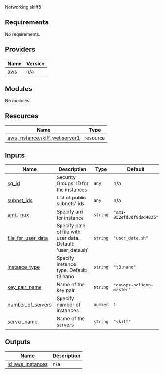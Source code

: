 <!-- BEGIN_TF_DOCS -->
Networking skiff5 

## Requirements

No requirements.

## Providers

| Name | Version |
|------|---------|
| <a name="provider_aws"></a> [aws](#provider\_aws) | n/a |

## Modules

No modules.

## Resources

| Name | Type |
|------|------|
| [aws_instance.skiff_webserver1](https://registry.terraform.io/providers/hashicorp/aws/latest/docs/resources/instance) | resource |

## Inputs

| Name | Description | Type | Default | Required |
|------|-------------|------|---------|:--------:|
| <a name="input_sg_id"></a> [sg\_id](#input\_sg\_id) | Security Groups' ID for the instances | `any` | n/a | yes |
| <a name="input_subnet_ids"></a> [subnet\_ids](#input\_subnet\_ids) | List of public subnets' ids | `any` | n/a | yes |
| <a name="input_ami_linux"></a> [ami\_linux](#input\_ami\_linux) | Specify ami for instance | `string` | `"ami-052efd3df9dad4825"` | no |
| <a name="input_file_for_user_data"></a> [file\_for\_user\_data](#input\_file\_for\_user\_data) | Specify path ot file with user data. Default: 'user\_data.sh' | `string` | `"user_data.sh"` | no |
| <a name="input_instance_type"></a> [instance\_type](#input\_instance\_type) | Specify instance type. Default: t3.nano | `string` | `"t3.nano"` | no |
| <a name="input_key_pair_name"></a> [key\_pair\_name](#input\_key\_pair\_name) | Name of the key pair | `string` | `"devops-poligon-master"` | no |
| <a name="input_number_of_servers"></a> [number\_of\_servers](#input\_number\_of\_servers) | Specify number of instances | `number` | `1` | no |
| <a name="input_server_name"></a> [server\_name](#input\_server\_name) | Name of the servers | `string` | `"skiff"` | no |

## Outputs

| Name | Description |
|------|-------------|
| <a name="output_id_aws_instances"></a> [id\_aws\_instances](#output\_id\_aws\_instances) | n/a |
<!-- END_TF_DOCS -->

